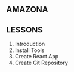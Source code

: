 ## AMAZONA

## LESSONS

   1. Introduction
   2. Install Tools
   3. Create React App
   4. Create Git Repository

